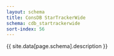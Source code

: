 ```yaml
---
layout: schema
title: ConsDB StarTrackerWide
schema: cdb_startrackerwide
sort-index: 56
---
```

{{ site.data[page.schema].description }}
